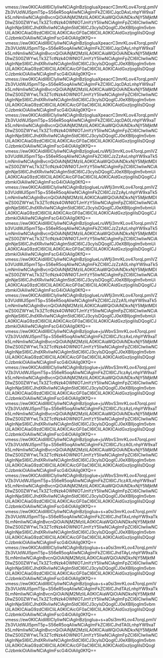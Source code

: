 vmess://ew0KICAidiI6ICIyIiwNCiAgInBzIjogIuaXpeacrC3mrKLov47orqLpmIVZb3VUdWJl5pmT5p+S56eR5oqAIiwNCiAgImFkZCI6ICJqcDAxLnhpYW9xaTk5LmNmIiwNCiAgInBvcnQiOiAiNjM2MzIiLA0KICAiaWQiOiAiNDkxNjY5MjktMDIwZS00ZWYwLTk3ZTctNzk4OWNlOTJmYzY5IiwNCiAgImFpZCI6ICIwIiwNCiAgInNjeSI6ICJhdXRvIiwNCiAgIm5ldCI6ICJ3cyIsDQogICJ0eXBlIjogIm5vbmUiLA0KICAiaG9zdCI6ICIiLA0KICAicGF0aCI6ICIiLA0KICAidGxzIjogIiIsDQogICJzbmkiOiAiIiwNCiAgImFscG4iOiAiIg0KfQ==
vmess://ew0KICAidiI6ICIyIiwNCiAgInBzIjogIuaXpeacrC3mrKLov47orqLpmIVZb3VUdWJl5pmT5p+S56eR5oqAIiwNCiAgImFkZCI6ICJqcDAyLnhpYW9xaTk5LmNmIiwNCiAgInBvcnQiOiAiNjM2MzIiLA0KICAiaWQiOiAiNDkxNjY5MjktMDIwZS00ZWYwLTk3ZTctNzk4OWNlOTJmYzY5IiwNCiAgImFpZCI6ICIwIiwNCiAgInNjeSI6ICJhdXRvIiwNCiAgIm5ldCI6ICJ3cyIsDQogICJ0eXBlIjogIm5vbmUiLA0KICAiaG9zdCI6ICIiLA0KICAicGF0aCI6ICIiLA0KICAidGxzIjogIiIsDQogICJzbmkiOiAiIiwNCiAgImFscG4iOiAiIg0KfQ==
vmess://ew0KICAidiI6ICIyIiwNCiAgInBzIjogIuaXpeacrC3mrKLov47orqLpmIVZb3VUdWJl5pmT5p+S56eR5oqAIiwNCiAgImFkZCI6ICJqcDAzLnhpYW9xaTk5LmNmIiwNCiAgInBvcnQiOiAiNjM2MzIiLA0KICAiaWQiOiAiNDkxNjY5MjktMDIwZS00ZWYwLTk3ZTctNzk4OWNlOTJmYzY5IiwNCiAgImFpZCI6ICIwIiwNCiAgInNjeSI6ICJhdXRvIiwNCiAgIm5ldCI6ICJ3cyIsDQogICJ0eXBlIjogIm5vbmUiLA0KICAiaG9zdCI6ICIiLA0KICAicGF0aCI6ICIiLA0KICAidGxzIjogIiIsDQogICJzbmkiOiAiIiwNCiAgImFscG4iOiAiIg0KfQ==
vmess://ew0KICAidiI6ICIyIiwNCiAgInBzIjogIuaXpeacrC3mrKLov47orqLpmIVZb3VUdWJl5pmT5p+S56eR5oqAIiwNCiAgImFkZCI6ICJqcDA0LnhpYW9xaTk5LmNmIiwNCiAgInBvcnQiOiAiNjM2MzIiLA0KICAiaWQiOiAiNDkxNjY5MjktMDIwZS00ZWYwLTk3ZTctNzk4OWNlOTJmYzY5IiwNCiAgImFpZCI6ICIwIiwNCiAgInNjeSI6ICJhdXRvIiwNCiAgIm5ldCI6ICJ3cyIsDQogICJ0eXBlIjogIm5vbmUiLA0KICAiaG9zdCI6ICIiLA0KICAicGF0aCI6ICIiLA0KICAidGxzIjogIiIsDQogICJzbmkiOiAiIiwNCiAgImFscG4iOiAiIg0KfQ==
vmess://ew0KICAidiI6ICIyIiwNCiAgInBzIjogIueLruWfji3mrKLov47orqLpmIVZb3VUdWJl5pmT5p+S56eR5oqAIiwNCiAgImFkZCI6ICJzZzAxLnhpYW9xaTk5LmNmIiwNCiAgInBvcnQiOiAiNjM2MzIiLA0KICAiaWQiOiAiNDkxNjY5MjktMDIwZS00ZWYwLTk3ZTctNzk4OWNlOTJmYzY5IiwNCiAgImFpZCI6ICIwIiwNCiAgInNjeSI6ICJhdXRvIiwNCiAgIm5ldCI6ICJ3cyIsDQogICJ0eXBlIjogIm5vbmUiLA0KICAiaG9zdCI6ICIiLA0KICAicGF0aCI6ICIiLA0KICAidGxzIjogIiIsDQogICJzbmkiOiAiIiwNCiAgImFscG4iOiAiIg0KfQ==
vmess://ew0KICAidiI6ICIyIiwNCiAgInBzIjogIueLruWfji3mrKLov47orqLpmIVZb3VUdWJl5pmT5p+S56eR5oqAIiwNCiAgImFkZCI6ICJzZzAyLnhpYW9xaTk5LmNmIiwNCiAgInBvcnQiOiAiNjM2MzIiLA0KICAiaWQiOiAiNDkxNjY5MjktMDIwZS00ZWYwLTk3ZTctNzk4OWNlOTJmYzY5IiwNCiAgImFpZCI6ICIwIiwNCiAgInNjeSI6ICJhdXRvIiwNCiAgIm5ldCI6ICJ3cyIsDQogICJ0eXBlIjogIm5vbmUiLA0KICAiaG9zdCI6ICIiLA0KICAicGF0aCI6ICIiLA0KICAidGxzIjogIiIsDQogICJzbmkiOiAiIiwNCiAgImFscG4iOiAiIg0KfQ==
vmess://ew0KICAidiI6ICIyIiwNCiAgInBzIjogIueLruWfji3mrKLov47orqLpmIVZb3VUdWJl5pmT5p+S56eR5oqAIiwNCiAgImFkZCI6ICJzZzAzLnhpYW9xaTk5LmNmIiwNCiAgInBvcnQiOiAiNjM2MzIiLA0KICAiaWQiOiAiNDkxNjY5MjktMDIwZS00ZWYwLTk3ZTctNzk4OWNlOTJmYzY5IiwNCiAgImFpZCI6ICIwIiwNCiAgInNjeSI6ICJhdXRvIiwNCiAgIm5ldCI6ICJ3cyIsDQogICJ0eXBlIjogIm5vbmUiLA0KICAiaG9zdCI6ICIiLA0KICAicGF0aCI6ICIiLA0KICAidGxzIjogIiIsDQogICJzbmkiOiAiIiwNCiAgImFscG4iOiAiIg0KfQ==
vmess://ew0KICAidiI6ICIyIiwNCiAgInBzIjogIueLruWfji3mrKLov47orqLpmIVZb3VUdWJl5pmT5p+S56eR5oqAIiwNCiAgImFkZCI6ICJzZzA0LnhpYW9xaTk5LmNmIiwNCiAgInBvcnQiOiAiNjM2MzIiLA0KICAiaWQiOiAiNDkxNjY5MjktMDIwZS00ZWYwLTk3ZTctNzk4OWNlOTJmYzY5IiwNCiAgImFpZCI6ICIwIiwNCiAgInNjeSI6ICJhdXRvIiwNCiAgIm5ldCI6ICJ3cyIsDQogICJ0eXBlIjogIm5vbmUiLA0KICAiaG9zdCI6ICIiLA0KICAicGF0aCI6ICIiLA0KICAidGxzIjogIiIsDQogICJzbmkiOiAiIiwNCiAgImFscG4iOiAiIg0KfQ==
vmess://ew0KICAidiI6ICIyIiwNCiAgInBzIjogIueLruWfji3mrKLov47orqLpmIVZb3VUdWJl5pmT5p+S56eR5oqAIiwNCiAgImFkZCI6ICJzZzA1LnhpYW9xaTk5LmNmIiwNCiAgInBvcnQiOiAiNjM2MzIiLA0KICAiaWQiOiAiNDkxNjY5MjktMDIwZS00ZWYwLTk3ZTctNzk4OWNlOTJmYzY5IiwNCiAgImFpZCI6ICIwIiwNCiAgInNjeSI6ICJhdXRvIiwNCiAgIm5ldCI6ICJ3cyIsDQogICJ0eXBlIjogIm5vbmUiLA0KICAiaG9zdCI6ICIiLA0KICAicGF0aCI6ICIiLA0KICAidGxzIjogIiIsDQogICJzbmkiOiAiIiwNCiAgImFscG4iOiAiIg0KfQ==
vmess://ew0KICAidiI6ICIyIiwNCiAgInBzIjogIue+juWbvS3mrKLov47orqLpmIVZb3VUdWJl5pmT5p+S56eR5oqAIiwNCiAgImFkZCI6ICJ1czAxLnhpYW9xaTk5LmNmIiwNCiAgInBvcnQiOiAiNjM2MzIiLA0KICAiaWQiOiAiNDkxNjY5MjktMDIwZS00ZWYwLTk3ZTctNzk4OWNlOTJmYzY5IiwNCiAgImFpZCI6ICIwIiwNCiAgInNjeSI6ICJhdXRvIiwNCiAgIm5ldCI6ICJ3cyIsDQogICJ0eXBlIjogIm5vbmUiLA0KICAiaG9zdCI6ICIiLA0KICAicGF0aCI6ICIiLA0KICAidGxzIjogIiIsDQogICJzbmkiOiAiIiwNCiAgImFscG4iOiAiIg0KfQ==
vmess://ew0KICAidiI6ICIyIiwNCiAgInBzIjogIue+juWbvS3mrKLov47orqLpmIVZb3VUdWJl5pmT5p+S56eR5oqAIiwNCiAgImFkZCI6ICJ1czAyLnhpYW9xaTk5LmNmIiwNCiAgInBvcnQiOiAiNjM2MzIiLA0KICAiaWQiOiAiNDkxNjY5MjktMDIwZS00ZWYwLTk3ZTctNzk4OWNlOTJmYzY5IiwNCiAgImFpZCI6ICIwIiwNCiAgInNjeSI6ICJhdXRvIiwNCiAgIm5ldCI6ICJ3cyIsDQogICJ0eXBlIjogIm5vbmUiLA0KICAiaG9zdCI6ICIiLA0KICAicGF0aCI6ICIiLA0KICAidGxzIjogIiIsDQogICJzbmkiOiAiIiwNCiAgImFscG4iOiAiIg0KfQ==
vmess://ew0KICAidiI6ICIyIiwNCiAgInBzIjogIue+juWbvS3mrKLov47orqLpmIVZb3VUdWJl5pmT5p+S56eR5oqAIiwNCiAgImFkZCI6ICJ1czAzLnhpYW9xaTk5LmNmIiwNCiAgInBvcnQiOiAiNjM2MzIiLA0KICAiaWQiOiAiNDkxNjY5MjktMDIwZS00ZWYwLTk3ZTctNzk4OWNlOTJmYzY5IiwNCiAgImFpZCI6ICIwIiwNCiAgInNjeSI6ICJhdXRvIiwNCiAgIm5ldCI6ICJ3cyIsDQogICJ0eXBlIjogIm5vbmUiLA0KICAiaG9zdCI6ICIiLA0KICAicGF0aCI6ICIiLA0KICAidGxzIjogIiIsDQogICJzbmkiOiAiIiwNCiAgImFscG4iOiAiIg0KfQ==
vmess://ew0KICAidiI6ICIyIiwNCiAgInBzIjogIue+juWbvS3mrKLov47orqLpmIVZb3VUdWJl5pmT5p+S56eR5oqAIiwNCiAgImFkZCI6ICJ1czA0LnhpYW9xaTk5LmNmIiwNCiAgInBvcnQiOiAiNjM2MzIiLA0KICAiaWQiOiAiNDkxNjY5MjktMDIwZS00ZWYwLTk3ZTctNzk4OWNlOTJmYzY5IiwNCiAgImFpZCI6ICIwIiwNCiAgInNjeSI6ICJhdXRvIiwNCiAgIm5ldCI6ICJ3cyIsDQogICJ0eXBlIjogIm5vbmUiLA0KICAiaG9zdCI6ICIiLA0KICAicGF0aCI6ICIiLA0KICAidGxzIjogIiIsDQogICJzbmkiOiAiIiwNCiAgImFscG4iOiAiIg0KfQ==
vmess://ew0KICAidiI6ICIyIiwNCiAgInBzIjogIue+juWbvS3mrKLov47orqLpmIVZb3VUdWJl5pmT5p+S56eR5oqAIiwNCiAgImFkZCI6ICJ1czA1LnhpYW9xaTk5LmNmIiwNCiAgInBvcnQiOiAiNjM2MzIiLA0KICAiaWQiOiAiNDkxNjY5MjktMDIwZS00ZWYwLTk3ZTctNzk4OWNlOTJmYzY5IiwNCiAgImFpZCI6ICIwIiwNCiAgInNjeSI6ICJhdXRvIiwNCiAgIm5ldCI6ICJ3cyIsDQogICJ0eXBlIjogIm5vbmUiLA0KICAiaG9zdCI6ICIiLA0KICAicGF0aCI6ICIiLA0KICAidGxzIjogIiIsDQogICJzbmkiOiAiIiwNCiAgImFscG4iOiAiIg0KfQ==
vmess://ew0KICAidiI6ICIyIiwNCiAgInBzIjogIua+s+a0si3mrKLov47orqLpmIVZb3VUdWJl5pmT5p+S56eR5oqAIiwNCiAgImFkZCI6ICJhdTAxLnhpYW9xaTk5LmNmIiwNCiAgInBvcnQiOiAiNjM2MzIiLA0KICAiaWQiOiAiNDkxNjY5MjktMDIwZS00ZWYwLTk3ZTctNzk4OWNlOTJmYzY5IiwNCiAgImFpZCI6ICIwIiwNCiAgInNjeSI6ICJhdXRvIiwNCiAgIm5ldCI6ICJ3cyIsDQogICJ0eXBlIjogIm5vbmUiLA0KICAiaG9zdCI6ICIiLA0KICAicGF0aCI6ICIiLA0KICAidGxzIjogIiIsDQogICJzbmkiOiAiIiwNCiAgImFscG4iOiAiIg0KfQ==
vmess://ew0KICAidiI6ICIyIiwNCiAgInBzIjogIua+s+a0si3mrKLov47orqLpmIVZb3VUdWJl5pmT5p+S56eR5oqAIiwNCiAgImFkZCI6ICJhdTAyLnhpYW9xaTk5LmNmIiwNCiAgInBvcnQiOiAiNjM2MzIiLA0KICAiaWQiOiAiNDkxNjY5MjktMDIwZS00ZWYwLTk3ZTctNzk4OWNlOTJmYzY5IiwNCiAgImFpZCI6ICIwIiwNCiAgInNjeSI6ICJhdXRvIiwNCiAgIm5ldCI6ICJ3cyIsDQogICJ0eXBlIjogIm5vbmUiLA0KICAiaG9zdCI6ICIiLA0KICAicGF0aCI6ICIiLA0KICAidGxzIjogIiIsDQogICJzbmkiOiAiIiwNCiAgImFscG4iOiAiIg0KfQ==
vmess://ew0KICAidiI6ICIyIiwNCiAgInBzIjogIua+s+a0si3mrKLov47orqLpmIVZb3VUdWJl5pmT5p+S56eR5oqAIiwNCiAgImFkZCI6ICJhdTAzLnhpYW9xaTk5LmNmIiwNCiAgInBvcnQiOiAiNjM2MzIiLA0KICAiaWQiOiAiNDkxNjY5MjktMDIwZS00ZWYwLTk3ZTctNzk4OWNlOTJmYzY5IiwNCiAgImFpZCI6ICIwIiwNCiAgInNjeSI6ICJhdXRvIiwNCiAgIm5ldCI6ICJ3cyIsDQogICJ0eXBlIjogIm5vbmUiLA0KICAiaG9zdCI6ICIiLA0KICAicGF0aCI6ICIiLA0KICAidGxzIjogIiIsDQogICJzbmkiOiAiIiwNCiAgImFscG4iOiAiIg0KfQ==
vmess://ew0KICAidiI6ICIyIiwNCiAgInBzIjogIua+s+a0si3mrKLov47orqLpmIVZb3VUdWJl5pmT5p+S56eR5oqAIiwNCiAgImFkZCI6ICJhdTA0LnhpYW9xaTk5LmNmIiwNCiAgInBvcnQiOiAiNjM2MzIiLA0KICAiaWQiOiAiNDkxNjY5MjktMDIwZS00ZWYwLTk3ZTctNzk4OWNlOTJmYzY5IiwNCiAgImFpZCI6ICIwIiwNCiAgInNjeSI6ICJhdXRvIiwNCiAgIm5ldCI6ICJ3cyIsDQogICJ0eXBlIjogIm5vbmUiLA0KICAiaG9zdCI6ICIiLA0KICAicGF0aCI6ICIiLA0KICAidGxzIjogIiIsDQogICJzbmkiOiAiIiwNCiAgImFscG4iOiAiIg0KfQ==

